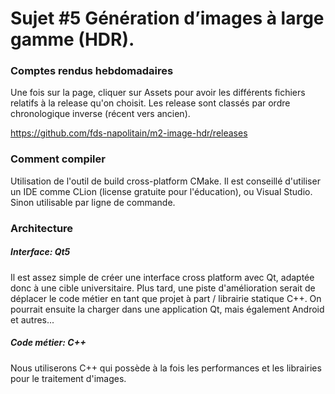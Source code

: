 # Sujet #5 Génération d’images à large gamme (HDR).

### Comptes rendus hebdomadaires

Une fois sur la page, cliquer sur Assets pour avoir les différents fichiers relatifs à la release qu'on choisit. 
Les release sont classés par ordre chronologique inverse (récent vers ancien).

https://github.com/fds-napolitain/m2-image-hdr/releases

### Comment compiler

Utilisation de l'outil de build cross-platform CMake.
Il est conseillé d'utiliser un IDE comme CLion (license gratuite pour l'éducation), ou Visual Studio.
Sinon utilisable par ligne de commande.

### Architecture

##### Interface: Qt5

Il est assez simple de créer une interface cross platform avec Qt, adaptée donc à une cible universitaire. Plus tard, une piste d'amélioration serait de déplacer le code métier en tant que projet
à part / librairie statique C++. On pourrait ensuite la charger dans une application Qt, mais également Android et autres...

##### Code métier: C++

Nous utiliserons C++ qui possède à la fois les performances et les librairies pour le traitement d'images.
